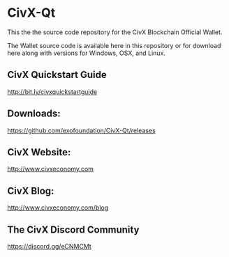 # CivX-Qt
This the the source code repository for the CivX Blockchain Official Wallet.

The Wallet source code is available here in this repository or for download here along with versions for Windows, OSX, and Linux.

## CivX Quickstart Guide
http://bit.ly/civxquickstartguide

## Downloads:
https://github.com/exofoundation/CivX-Qt/releases

## CivX Website:
http://www.civxeconomy.com

## CivX Blog:
http://www.civxeconomy.com/blog

## The CivX Discord Community
https://discord.gg/eCNMCMt
